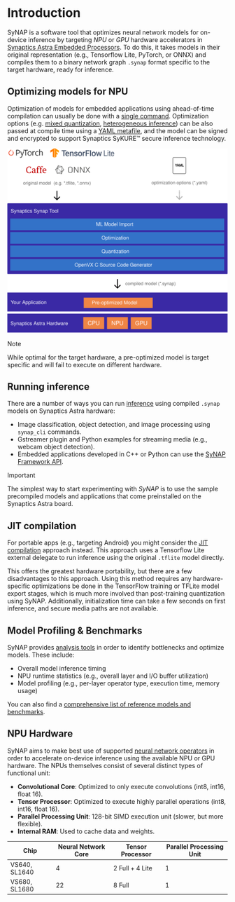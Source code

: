 Introduction
============

SyNAP is a software tool that optimizes neural network models for on-device inference by targeting *NPU* or *GPU* hardware accelerators in [Synaptics Astra Embedded Processors](https://www.synaptics.com/products/embedded-processors). To do this, it takes models in their original representation (e.g., Tensorflow Lite, PyTorch, or ONNX) and compiles them to a binary network graph `.synap` format specific to the target hardware, ready for inference.

Optimizing models for NPU
-------------------------

Optimization of models for embedded applications using ahead-of-time compilation can usually be done with a [single command](optimizing_models.md). Optimization options (e.g. [mixed quantization](tutorials/model_import), [heterogeneous inference](heterogeneous_inference)) can be also passed at compile time using a [YAML metafile](conversion-metafile), and the model can be signed and encrypted to support Synaptics SyKURE™ secure inference technology.

![synap](images/preoptimized.svg)

> [!NOTE] 
> While optimal for the target hardware, a pre-optimized model is target specific and will fail to execute on different hardware.

Running inference
-----------------

There are a number of ways you can run [inference](inference.md) using compiled `.synap` models on Synaptics Astra hardware:

- Image classification, object detection, and image processing using `synap_cli` commands.
- Gstreamer plugin and Python examples for streaming media (e.g., webcam object detection).
- Embedded applications developed in C++ or Python can use the [SyNAP Framework API](./framework_api.rst).

> [!IMPORTANT] 
> The simplest way to start experimenting with *SyNAP* is to use the sample precompiled models and applications that come preinstalled on the Synaptics Astra board.

JIT compilation
---------------

For portable apps (e.g., targeting Android) you might consider the [JIT compilation](jit_compilation.md) approach instead. This approach uses a Tensorflow Lite external delegate to run inference using the original `.tflite` model directly.

This offers the greatest hardware portability, but there are a few disadvantages to this approach. Using this method requires any hardware-specific optimizations be done in the TensorFlow training or TFLite model export stages, which is much more involved than post-training quantization using SyNAP. Additionally, initialization time can take a few seconds on first inference, and secure media paths are not available.

Model Profiling & Benchmarks
----------------------------

SyNAP provides [analysis tools](sysfs-inference-counter) in order to identify bottlenecks and optimize models. These include:

- Overall model inference timing
- NPU runtime statistics (e.g., overall layer and I/O buffer utilization)
- Model profiling (e.g., per-layer operator type, execution time, memory usage)

You can also find a [comprehensive list of reference models and benchmarks](benchmark).

NPU Hardware
------------

SyNAP aims to make best use of supported [neural network operators](npu_operators) in order to accelerate on-device inference using the available NPU or GPU hardware. The NPUs themselves consist of several distinct types of functional unit:

- **Convolutional Core**: Optimized to only execute convolutions (int8, int16, float 16).
- **Tensor Processor**: Optimized to execute highly parallel operations (int8, int16, float 16).
- **Parallel Processing Unit**: 128-bit SIMD execution unit (slower, but more flexible).
- **Internal RAM**: Used to cache data and weights.


| Chip         | Neural Network Core | Tensor Processor   | Parallel Processing Unit |
|--------------|---------------------|--------------------|--------------------------|
| VS640, SL1640| 4                   | 2 Full + 4 Lite    | 1                        |
| VS680, SL1680| 22                  | 8 Full             | 1                        |

